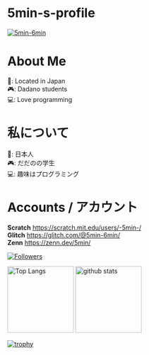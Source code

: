 # 5min-s-profile
<p align="left">
  <a href="https://github.com/5min-6min/"> <img src="https://komarev.com/ghpvc/?username=5min-6min" alt="5min-6min"> </a>
</p>

# About Me    
🗾: Located in Japan  
🎮: Dadano students  
💻: Love programming  

# 私について  
🗾: 日本人  
🎮: だだのの学生  
💻: 趣味はプログラミング  

# Accounts / アカウント  
**Scratch** https://scratch.mit.edu/users/-5min-/   
**Glitch** https://glitch.com/@5min-6min/  
**Zenn** https://zenn.dev/5min/  

[![Followers](https://badgen.org/img/zenn/5min/followers?style=flat)](https://zenn.dev/5min)

<p align="left"> 
  <img alt="Top Langs" height="150px" src="https://github-readme-stats.vercel.app/api/top-langs/?username=5min-6min&layout=compact&show_icons=true" />
  <img alt="github stats" height="150px" src="https://github-readme-stats.vercel.app/api?username=5min-6min" />
</p>

[![trophy](https://github-profile-trophy.vercel.app/?username=5min-6min&theme=darkhub&column=-1)](https://github.com/ryo-ma/github-profile-trophy)
